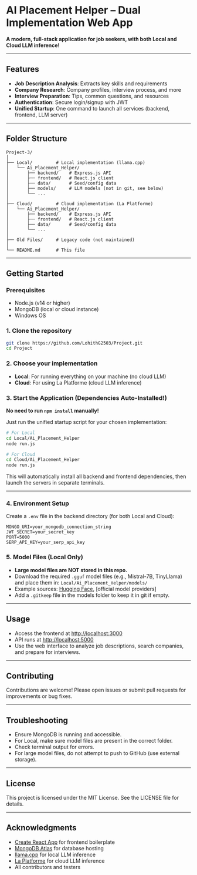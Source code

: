 # AI Placement Helper – Dual Implementation Web App

  **A modern, full-stack application for job seekers, with both Local and Cloud LLM inference!**

---

## Features

- **Job Description Analysis**: Extracts key skills and requirements
- **Company Research**: Company profiles, interview process, and more
- **Interview Preparation**: Tips, common questions, and resources
- **Authentication**: Secure login/signup with JWT
- **Unified Startup**: One command to launch all services (backend, frontend, LLM server)

---

## Folder Structure

```
Project-3/
│
├── Local/         # Local implementation (llama.cpp)
│   └── Ai_Placement_Helper/
│       ├── backend/    # Express.js API
│       ├── frontend/   # React.js client
│       ├── data/       # Seed/config data
│       ├── models/     # LLM models (not in git, see below)
│       └── ...
│
├── Cloud/         # Cloud implementation (La Platforme)
│   └── Ai_Placement_Helper/
│       ├── backend/    # Express.js API
│       ├── frontend/   # React.js client
│       ├── data/       # Seed/config data
│       └── ...
│
├── Old Files/     # Legacy code (not maintained)
│
└── README.md      # This file
```

---

## Getting Started

### Prerequisites
- Node.js (v14 or higher)
- MongoDB (local or cloud instance)
- Windows OS

### 1. Clone the repository
```sh
git clone https://github.com/LohithG2503/Project.git
cd Project
```

### 2. Choose your implementation
- **Local**: For running everything on your machine (no cloud LLM)
- **Cloud**: For using La Platforme (cloud LLM inference)

### 3. Start the Application (Dependencies Auto-Installed!)

**No need to run `npm install` manually!**

Just run the unified startup script for your chosen implementation:

```sh
# For Local
cd Local/Ai_Placement_Helper
node run.js

# For Cloud
cd Cloud/Ai_Placement_Helper
node run.js
```

This will automatically install all backend and frontend dependencies, then launch the servers in separate terminals.

---

### 4. Environment Setup
Create a `.env` file in the backend directory (for both Local and Cloud):
```
MONGO_URI=your_mongodb_connection_string
JWT_SECRET=your_secret_key
PORT=5000
SERP_API_KEY=your_serp_api_key
```

### 5. Model Files (Local Only)
- **Large model files are NOT stored in this repo.**
- Download the required `.gguf` model files (e.g., Mistral-7B, TinyLlama) and place them in:
  `Local/Ai_Placement_Helper/models/`
- Example sources: [Hugging Face](https://huggingface.co/), [official model providers]
- Add a `.gitkeep` file in the models folder to keep it in git if empty.

---

## Usage
- Access the frontend at [http://localhost:3000](http://localhost:3000)
- API runs at [http://localhost:5000](http://localhost:5000)
- Use the web interface to analyze job descriptions, search companies, and prepare for interviews.

---

## Contributing
Contributions are welcome! Please open issues or submit pull requests for improvements or bug fixes.

---

## Troubleshooting
- Ensure MongoDB is running and accessible.
- For Local, make sure model files are present in the correct folder.
- Check terminal output for errors.
- For large model files, do not attempt to push to GitHub (use external storage).

---

## License
This project is licensed under the MIT License. See the LICENSE file for details.

---

## Acknowledgments
- [Create React App](https://create-react-app.dev/) for frontend boilerplate
- [MongoDB Atlas](https://www.mongodb.com/cloud/atlas) for database hosting
- [llama.cpp](https://github.com/ggerganov/llama.cpp) for local LLM inference
- [La Platforme](https://platforme.ai/) for cloud LLM inference
- All contributors and testers
